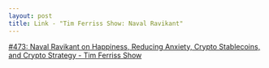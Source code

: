 ```yaml
---
layout: post
title: Link - "Tim Ferriss Show: Naval Ravikant"
---
```


[#473: Naval Ravikant on Happiness, Reducing Anxiety, Crypto Stablecoins, and Crypto Strategy - Tim Ferriss Show](https://podcasts.apple.com/de/podcast/the-tim-ferriss-show/id863897795?i=1000494834273)
